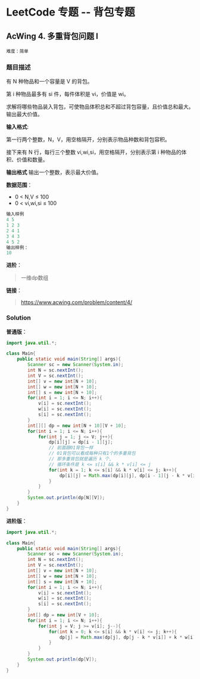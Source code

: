 # LeetCode 专题 -- 背包专题

## AcWing 4. 多重背包问题 I

`难度：简单`

### 题目描述

有 N 种物品和一个容量是 V 的背包。

第 i 种物品最多有 si 件，每件体积是 vi，价值是 wi。

求解将哪些物品装入背包，可使物品体积总和不超过背包容量，且价值总和最大。
输出最大价值。

**输入格式**:

第一行两个整数，N，V，用空格隔开，分别表示物品种数和背包容积。

接下来有 N 行，每行三个整数 vi,wi,si，用空格隔开，分别表示第 i 种物品的体积、价值和数量。

**输出格式**
输出一个整数，表示最大价值。

**数据范围**：

- 0 < N,V ≤ 100
- 0 < vi,wi,si ≤ 100

```matlab
输入样例
4 5
1 2 3
2 4 1
3 4 3
4 5 2
输出样例：
10
```

**进阶**：

> 一维dp数组

**链接**：
> <https://www.acwing.com/problem/content/4/>

### Solution


**普通版**：

```java
import java.util.*;

class Main{
    public static void main(String[] args){
        Scanner sc = new Scanner(System.in);
        int N = sc.nextInt();
        int V = sc.nextInt();
        int[] v = new int[N + 10];
        int[] w = new int[N + 10];
        int[] s = new int[N + 10];
        for(int i = 1; i <= N; i++){
            v[i] = sc.nextInt();
            w[i] = sc.nextInt();
            s[i] = sc.nextInt();
        }
        int[][] dp = new int[N + 10][V + 10];
        for(int i = 1; i <= N; i++){
            for(int j = 1; j <= V; j++){
                dp[i][j] = dp[i - 1][j];
                // 前面跟01背包一样
                // 01背包可以看成每种只有1个的多重背包
                // 那多重背包就是遍历 k 个,
                // 循环条件是 k <= s[i] && k * v[i] <= j 
                for(int k = 1; k <= s[i] && k * v[i] <= j; k++){
                    dp[i][j] = Math.max(dp[i][j], dp[i - 1][j - k * v[i]] + k * w[i]);
                }
            }
        }
        System.out.println(dp[N][V]);
    }
}
```

**进阶版**：

```java
import java.util.*;

class Main{
    public static void main(String[] args){
        Scanner sc = new Scanner(System.in);
        int N = sc.nextInt();
        int V = sc.nextInt();
        int[] v = new int[N + 10];
        int[] w = new int[N + 10];
        int[] s = new int[N + 10];
        for(int i = 1; i <= N; i++){
            v[i] = sc.nextInt();
            w[i] = sc.nextInt();
            s[i] = sc.nextInt();
        }
        int[] dp = new int[V + 10];
        for(int i = 1; i <= N; i++){
            for(int j = V; j >= v[i]; j--){
                for(int k = 0; k <= s[i] && k * v[i] <= j; k++){
                    dp[j] = Math.max(dp[j], dp[j - k * v[i]] + k * w[i]);
                }
            }
        }
        System.out.println(dp[V]);
    }
}
```
